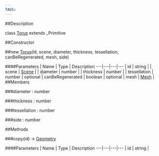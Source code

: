 ```yaml
---
TAGS:
---
```

##Description

class [Torus](/classes/2.2/Torus) extends _Primitive



##Constructor

##new [Torus](/classes/2.2/Torus)(id, scene, diameter, thickness, tessellation, canBeRegenerated, mesh, side)



####Parameters
 | Name | Type | Description
---|---|---|---
 | id | string | 
 | scene | [Scene](/classes/2.2/Scene) | 
 | diameter | number | 
 | thickness | number | 
 | tessellation | number | 
optional | canBeRegenerated | boolean | 
optional | mesh | [Mesh](/classes/2.2/Mesh) | 
##Members

###diameter : number



###thickness : number



###tessellation : number



###side : number



##Methods

###copy(id) &rarr; [Geometry](/classes/2.2/Geometry)



####Parameters
 | Name | Type | Description
---|---|---|---
 | id | string | 

